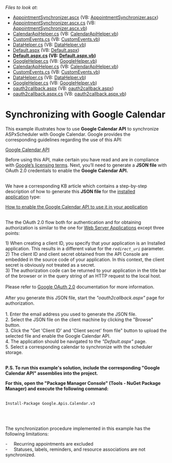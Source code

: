 <!-- default file list -->
*Files to look at*:

* [AppointmentSynchronizer.ascx](./CS/WebApplication2/AppointmentSynchronizer.ascx) (VB: [AppointmentSynchronizer.ascx](./VB/WebApplication2/AppointmentSynchronizer.ascx))
* [AppointmentSynchronizer.ascx.cs](./CS/WebApplication2/AppointmentSynchronizer.ascx.cs) (VB: [AppointmentSynchronizer.ascx.vb](./VB/WebApplication2/AppointmentSynchronizer.ascx.vb))
* [CalendarApiHelper.cs](./CS/WebApplication2/CalendarApiHelper.cs) (VB: [CalendarApiHelper.vb](./VB/WebApplication2/CalendarApiHelper.vb))
* [CustomEvents.cs](./CS/WebApplication2/CustomEvents.cs) (VB: [CustomEvents.vb](./VB/WebApplication2/CustomEvents.vb))
* [DataHelper.cs](./CS/WebApplication2/DataHelper.cs) (VB: [DataHelper.vb](./VB/WebApplication2/DataHelper.vb))
* [Default.aspx](./CS/WebApplication2/Default.aspx) (VB: [Default.aspx](./VB/WebApplication2/Default.aspx))
* **[Default.aspx.cs](./CS/WebApplication2/Default.aspx.cs) (VB: [Default.aspx.vb](./VB/WebApplication2/Default.aspx.vb))**
* [GoogleHelper.cs](./CS/WebApplication2/GoogleHelper.cs) (VB: [GoogleHelper.vb](./VB/WebApplication2/GoogleHelper.vb))
* [CalendarApiHelper.cs](./CS/WebApplication2/Helpers/CalendarApiHelper.cs) (VB: [CalendarApiHelper.vb](./VB/WebApplication2/Helpers/CalendarApiHelper.vb))
* [CustomEvents.cs](./CS/WebApplication2/Helpers/CustomEvents.cs) (VB: [CustomEvents.vb](./VB/WebApplication2/Helpers/CustomEvents.vb))
* [DataHelper.cs](./CS/WebApplication2/Helpers/DataHelper.cs) (VB: [DataHelper.vb](./VB/WebApplication2/Helpers/DataHelper.vb))
* [GoogleHelper.cs](./CS/WebApplication2/Helpers/GoogleHelper.cs) (VB: [GoogleHelper.vb](./VB/WebApplication2/Helpers/GoogleHelper.vb))
* [oauth2callback.aspx](./CS/WebApplication2/oauth2callback.aspx) (VB: [oauth2callback.aspx](./VB/WebApplication2/oauth2callback.aspx))
* [oauth2callback.aspx.cs](./CS/WebApplication2/oauth2callback.aspx.cs) (VB: [oauth2callback.aspx.vb](./VB/WebApplication2/oauth2callback.aspx.vb))
<!-- default file list end -->
# Synchronizing with Google Calendar


<p>This example illustrates how to use <strong>Google Calendar API</strong> to synchronize ASPxScheduler with Google Calendar. Google provides the corresponding guidelines regarding the use of this API:</p>
<p><a href="https://developers.google.com/google-apps/calendar/quickstart/dotnet">Google Calendar API</a> </p>
<p>Before using this API, make certain you have read and are in compliance with <a href="https://developers.google.com/site-policies">Google’s licensing terms</a>. Next, you’ll need to generate a <strong>JSON file</strong> with OAuth 2.0 credentials to enable the <strong>Google Calendar API.</strong></p>
<p><br>We have a corresponding KB article which contains a step-by-step description of how to generate this <strong>JSON file </strong>for the <a href="https://developers.google.com/identity/protocols/OAuth2">installed application</a> type:</p>
<p><a href="https://www.devexpress.com/Support/Center/p/T267842">How to enable the Google Calendar API to use it in your application</a></p>
<p><br>The the OAuth 2.0 flow both for authentication and for obtaining authorization is similar to the one for <a href="https://developers.google.com/api-client-library/python/auth/web-app">Web Server Applications</a> except three points:</p>
<p>1) When creating a client ID, you specify that your application is an Installed application. This results in a different value for the <em><code>redirect_uri</code></em> parameter. <br>2) The client ID and client secret obtained from the API Console are embedded in the source code of your application. In this context, the client secret is obviously not treated as a secret. <br>3) The authorization code can be returned to your application in the title bar of the browser or in the query string of an HTTP request to the local host. <br><br>Please refer to <a href="https://developers.google.com/api-client-library/python/auth/installed-app">Google OAuth 2.0</a> documentation for more information.<br><br>After you generate this JSON file, start the<em> "oauth2callback.aspx"</em> page for authorization. <br><br>1. Enter the email address you used to generate the JSON file.<br>2. Select the JSON file on the client machine by clicking the "Browse" button.<br>3. Click the "Get 'Client ID' and 'Client secret' from file" button to upload the selected file and enable the Google Calendar API.<br>4. The application should be navigated to the <em>"Default.aspx"</em> page.<br>5. Select a corresponding calendar to synchronize with the scheduler storage.<br><br></p>
<p><strong>P.S. To run this example's solution, include the corresponding "Google Calendar API" assemblies into the project.</strong></p>
<p><strong>For this, open the "Package Manager Console" (Tools - NuGet Package Manager) and execute the following command:</strong><br><br></p>
<pre class="prettyprint notranslate"><code>Install-Package Google.Apis.Calendar.v3</code></pre>
<p><br><br></p>
<p>The synchronization procedure implemented in this example has the following limitations: </p>
<p>-     Recurring appointments are excluded<br>-     Statuses, labels, reminders, and resource associations are not synchronized.</p>

<br/>


